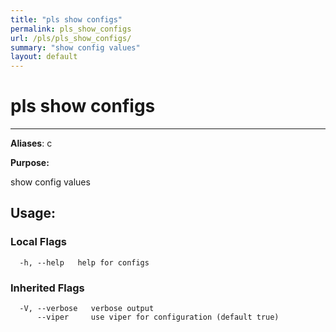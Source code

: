 ```yaml
---
title: "pls show configs"
permalink: pls_show_configs
url: /pls/pls_show_configs/
summary: "show config values"
layout: default
---
```

# pls show configs 

---
**Aliases**: c

**Purpose:**

show config values

## Usage:

### Local Flags

```
  -h, --help   help for configs
```

### Inherited Flags

```
  -V, --verbose   verbose output
      --viper     use viper for configuration (default true)
```

